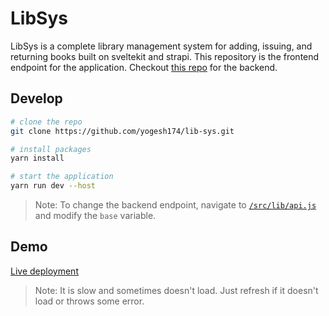 # LibSys

LibSys is a complete library management system for adding, issuing, and returning books built on sveltekit and strapi. This repository is the frontend endpoint for the application. Checkout [this repo](https://github.com/yogesh174/lib-sys-api) for the backend. 

## Develop

```bash
# clone the repo
git clone https://github.com/yogesh174/lib-sys.git

# install packages
yarn install

# start the application
yarn run dev --host
```

> Note: To change the backend endpoint, navigate to [`/src/lib/api.js`](https://github.com/yogesh174/lib-sys/blob/36cb8d68ca6d054e80309786f19ff997a9c717ad/src/lib/api.js#L1) and modify the `base` variable. 

## Demo

[Live deployment](https://lib-sys.vercel.app/)

> Note: It is slow and sometimes doesn't load. Just refresh if it doesn't load or throws some error.
